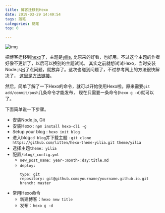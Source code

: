 ```yaml
---
title: 博客迁移到Hexo
date: 2019-03-29 14:49:54
tags: 随笔
categories: 随笔
top: 0

---
```


![img](/images/path.jpg)

把博客迁移到[hexo](https://github.com/hexojs/hexo)了，主题是[yilia](https://github.com/litten/hexo-theme-yilia), 
比原来的好看，也好用。不过这个主题的作者好像不更新了，以后可以换别的主题试试。
其实之前就想试试Hexo，当时安装Node.js出了点问题，就放弃了。这次也碰到问题了，不过参考网上的方法很快解决了，
[这里是方法链接](https://www.jianshu.com/p/31744aa44824)。

<!-- more -->
然后，简单了解了一下Hexo的命令，就可以开始使用Hexo啦。原来需要`git add/commit/push`几条命令才能发布，
现在只需要一条命令(`hexo g -d`)就可以了。

下面简单说一下步骤。
* 安装Node.js, Git
* 安装Hexo : `npm install hexo-cli -g`
* Setup your blog : `hexo init blog` 
* 进入blog`cd blog`并下载主题 : `git clone https://github.com/litten/hexo-theme-yilia.git theme/yilia`
* 选择主题`theme: yilia`
* 配置`/blog/_config.yml`
    * `new_post_name: year-:month-:day:title.md`
    * `deploy:`
        ```
        type: git
        repository: git@github.com:yourname/yourname.github.io.git
        branch: master
        ```
* 常用Hexo命令
    * 新建博客：`hexo new title`
    * 发布：`hexo g -d`
